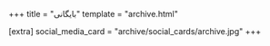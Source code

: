 +++
title = "بایگانی"
template = "archive.html"

[extra]
social_media_card = "archive/social_cards/archive.jpg"
+++
